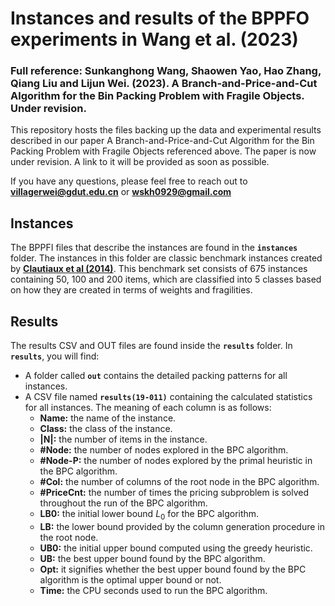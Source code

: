 # Instances and results of the BPPFO experiments in Wang et al. (2023)

### Full reference: Sunkanghong Wang, Shaowen Yao, Hao Zhang, Qiang Liu and Lijun Wei. (2023). A Branch-and-Price-and-Cut Algorithm for the Bin Packing Problem with Fragile Objects. Under revision.

This repository hosts the files backing up the data and experimental results described in our paper A Branch-and-Price-and-Cut Algorithm for the Bin Packing Problem with Fragile Objects referenced above. The paper is now under revision. A link to it will be provided as soon as possible.

If you have any questions, please feel free to reach out to **[villagerwei@gdut.edu.cn](mailto:villagerwei@gdut.edu.cn)** or **[wskh0929@gmail.com](mailto:wskh0929@gmail.com)**

## Instances

The BPPFI files that describe the instances are found in the **`instances`** folder. The instances in this folder are classic benchmark instances created by [**Clautiaux et al (2014)**](https://doi.org/10.1016/j.dam.2012.04.010). This benchmark set consists of 675 instances containing 50, 100 and 200 items, which are classified into 5 classes based on how they are created in terms of weights and fragilities.

## Results

The results CSV and OUT files are found inside the **`results`** folder. In **``results``**, you will find:

- A folder called **``out``** contains the detailed packing patterns for all instances.
- A CSV file named **``results(19-011)``** containing the calculated statistics for all instances. The meaning of each column is as follows:
  - **Name:** the name of the instance.
  - **Class:** the class of the instance.
  - **|N|:** the number of items in the instance.
  - **#Node:** the number of nodes explored in the BPC algorithm.
  - **#Node-P:** the number of nodes explored by the primal heuristic in the BPC algorithm.
  - **#Col:** the number of columns of the root node in the BPC algorithm.
  - **#PriceCnt:** the number of times the pricing subproblem is solved throughout the run of the BPC algorithm.
  - **LB0:** the initial lower bound $L_0$ for the BPC algorithm.
  - **LB:** the lower bound provided by the column generation procedure in the root node.
  - **UB0:** the initial upper bound computed using the greedy heuristic.
  - **UB:** the best upper bound found by the BPC algorithm.
  - **Opt:** it signifies whether the best upper bound found by the BPC algorithm is the optimal upper bound or not.
  - **Time:** the CPU seconds used to run the BPC algorithm.
